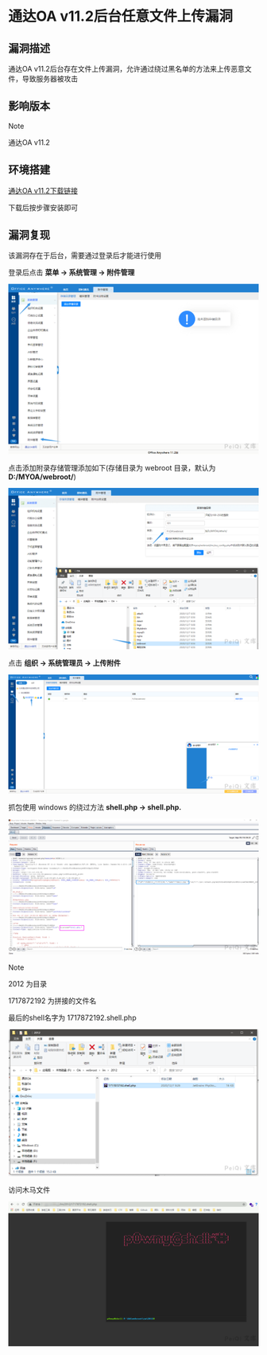 # 通达OA v11.2后台任意文件上传漏洞

## 漏洞描述

通达OA v11.2后台存在文件上传漏洞，允许通过绕过黑名单的方法来上传恶意文件，导致服务器被攻击

## 影响版本

> [!NOTE]
>
> 通达OA v11.2

## 环境搭建

[通达OA v11.2下载链接](https://cdndown.tongda2000.com/oa/2019/TDOA11.2.exe)

下载后按步骤安装即可

## 漏洞复现

该漏洞存在于后台，需要通过登录后才能进行使用

登录后点击 **菜单 -> 系统管理 -> 附件管理**

![](通达OA-v11.2-后台任意文件上传漏洞.assets/1627363513133893.jpg)

点击添加附录存储管理添加如下(存储目录为 webroot 目录，默认为 **D:/MYOA/webroot/**)

![](通达OA-v11.2-后台任意文件上传漏洞.assets/16273635135058298.jpg)

点击 **组织 -> 系统管理员 -> 上传附件**

![](通达OA-v11.2-后台任意文件上传漏洞.assets/16273635137898118.jpg)

抓包使用 windows 的绕过方法 **shell.php -> shell.php.**

![](通达OA-v11.2-后台任意文件上传漏洞.assets/1627363514183585.jpg)

> [!NOTE]
>
> 2012 为目录
>
> 1717872192 为拼接的文件名
>
> 最后的shell名字为 1717872192.shell.php

![](通达OA-v11.2-后台任意文件上传漏洞.assets/162736351441918.jpg)

访问木马文件

![](通达OA-v11.2-后台任意文件上传漏洞.assets/1627363514656385.jpg)